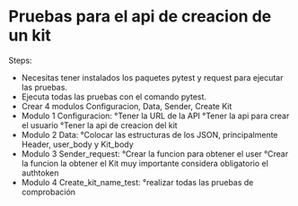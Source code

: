 # Pruebas para el api de creacion de un kit
Steps:
- Necesitas tener instalados los paquetes pytest y request para ejecutar las pruebas.
- Ejecuta todas las pruebas con el comando pytest.
- Crear 4 modulos Configuracion, Data, Sender, Create Kit
- Modulo 1 Configuracion: 
    °Tener la URL de la API
    °Tener la api para crear el usuario
    °Tener la api de creacion del kit
- Modulo 2 Data:
    °Colocar las estructuras de los JSON, principalmente Header, user_body y Kit_body
- Modulo 3 Sender_request:
    °Crear la funcion para obtener el user
    °Crear la funcion la obtener el Kit muy importante considera obligatorio el authtoken
- Modulo 4 Create_kit_name_test:
    °realizar todas las pruebas de comprobación
